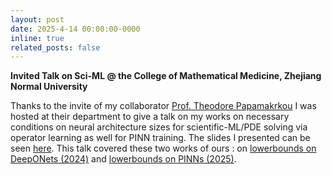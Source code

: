 ```yaml
---
layout: post
date: 2025-4-14 00:00:00-0000
inline: true
related_posts: false
---
```


<b>Invited Talk on Sci-ML @ the College of Mathematical Medicine, Zhejiang Normal University</b>

Thanks to the invite of my collaborator [Prof. Theodore Papamakrkou](https://www.theopapamarkou.com) I was hosted at their department to give a talk on my works on necessary conditions on neural architecture sizes for scientific-ML/PDE solving via operator learning as well for PINN training. The slides I presented can be seen [here](https://github.com/Anirbit-AI/Slides-from-Team-Anirbit/blob/main/SciML_Lowerbound_Slides.pdf). This talk covered these two works of ours : on [lowerbounds on DeepONets (2024)](https://openreview.net/pdf?id=RwmWODTNFE) and [lowerbounds on PINNs (2025)](https://arxiv.org/abs/2507.06967). 

